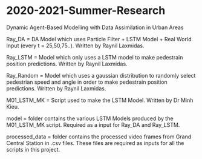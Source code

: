 # 2020-2021-Summer-Research
Dynamic Agent-Based Modelling with Data Assimilation in Urban Areas

Ray_DA = DA Model which uses Particle Filter + LSTM Model + Real World Input (every t = 25,50,75..). Written by Raynil Laxmidas.

Ray_LSTM = Model which only uses a LSTM model to make pedestrain position predictions. Written by Raynil Laxmidas. 

Ray_Random = Model which uses a gaussian distribution to randomly select pedestrian speed and angle in order to make pedestrain position predictions. Written by Raynil Laxmidas.

M01_LSTM_MK = Script used to make the LSTM Model. Written by Dr Minh Kieu.

model = folder contains the various LSTM Models produced by the M01_LSTM_MK script. Required as a input for Ray_DA and Ray_LSTM.

processed_data = folder contains the processed video frames from Grand Central Station in .csv files. These files are required as inputs for all the scripts in this project.
